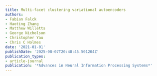 ```yaml
---
title: Multi-facet clustering variational autoencoders
authors:
- Fabian Falck
- Haoting Zhang
- Matthew Willetts
- George Nicholson
- Christopher Yau
- Chris C Holmes
date: '2021-01-01'
publishDate: '2025-08-07T20:48:45.501204Z'
publication_types:
- article-journal
publication: '*Advances in Neural Information Processing Systems*'
---
```

